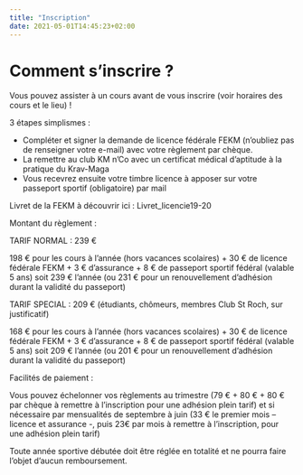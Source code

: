 ```yaml
---
title: "Inscription"
date: 2021-05-01T14:45:23+02:00
---
```


# Comment s’inscrire ?

Vous pouvez assister à un cours avant de vous inscrire (voir horaires des cours et le lieu) !

3 étapes simplismes :

- Compléter et signer la demande de licence fédérale FEKM (n’oubliez pas de renseigner votre e-mail) avec votre règlement par chèque.
- La remettre au club KM n’Co avec un certificat médical d’aptitude à la pratique du Krav-Maga
- Vous recevrez ensuite votre timbre licence à apposer sur votre passeport sportif (obligatoire) par mail

Livret de la FEKM à découvrir ici : Livret_licencie19-20

Montant du règlement :

TARIF NORMAL : 239 €

198 € pour les cours à l’année (hors vacances scolaires) + 30 € de licence fédérale FEKM + 3 € d’assurance + 8 € de passeport sportif fédéral (valable 5 ans) soit 239 € l’année (ou 231 € pour un renouvellement d’adhésion durant la validité du passeport)

TARIF SPECIAL : 209 € (étudiants, chômeurs, membres Club St Roch, sur justificatif)

168 € pour les cours à l’année (hors vacances scolaires) + 30 € de licence fédérale FEKM + 3 € d’assurance + 8 € de passeport sportif fédéral (valable 5 ans) soit 209 € l’année (ou 201 € pour un renouvellement d’adhésion durant la validité du passeport)

Facilités de paiement :

Vous pouvez échelonner vos règlements au trimestre (79 € + 80 € + 80 € par chèque à remettre à l’inscription pour une adhésion plein tarif) et si nécessaire par mensualités de septembre à juin (33 € le premier mois – licence et assurance -, puis 23€ par mois à remettre à l’inscription, pour une adhésion plein tarif)

Toute année sportive débutée doit être réglée en totalité et ne pourra faire l’objet d’aucun remboursement.
